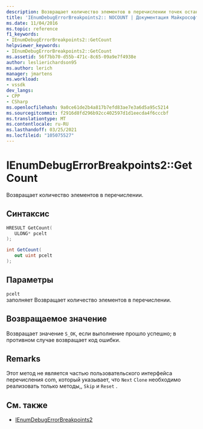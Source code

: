 ```yaml
---
description: Возвращает количество элементов в перечислении точек останова с ошибками.
title: 'IEnumDebugErrorBreakpoints2:: NOCOUNT | Документация Майкрософт'
ms.date: 11/04/2016
ms.topic: reference
f1_keywords:
- IEnumDebugErrorBreakpoints2::GetCount
helpviewer_keywords:
- IEnumDebugErrorBreakpoints2::GetCount
ms.assetid: 56f7bb70-d55b-471c-8c65-09a9e7f4938e
author: leslierichardson95
ms.author: lerich
manager: jmartens
ms.workload:
- vssdk
dev_langs:
- CPP
- CSharp
ms.openlocfilehash: 9a0ce61de2b4a817b7efd83ae7e3a6d5a95c5214
ms.sourcegitcommit: f2916d8fd296b92cc402597d1d1eecda4f6cccbf
ms.translationtype: MT
ms.contentlocale: ru-RU
ms.lasthandoff: 03/25/2021
ms.locfileid: "105075527"
---
```

# <a name="ienumdebugerrorbreakpoints2getcount"></a>IEnumDebugErrorBreakpoints2::GetCount
Возвращает количество элементов в перечислении.

## <a name="syntax"></a>Синтаксис

```cpp
HRESULT GetCount(
   ULONG* pcelt
);
```

```csharp
int GetCount(
   out uint pcelt
);
```

## <a name="parameters"></a>Параметры
`pcelt`\
заполняет Возвращает количество элементов в перечислении.

## <a name="return-value"></a>Возвращаемое значение
 Возвращает значение `S_OK`, если выполнение прошло успешно; в противном случае возвращает код ошибки.

## <a name="remarks"></a>Remarks
 Этот метод не является частью пользовательского интерфейса перечисления com, который указывает, что `Next` `Clone` необходимо реализовать только методы,, `Skip` и `Reset` .

## <a name="see-also"></a>См. также
- [IEnumDebugErrorBreakpoints2](../../../extensibility/debugger/reference/ienumdebugerrorbreakpoints2.md)
